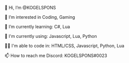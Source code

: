 👋 Hi, I’m @KOGELSPONS

👀 I’m interested in Coding, Gaming

🌱 I’m currently learning: C#, Lua

👾 I'm currently using: Javascript, Lua, Python

👨‍💻 I'm able to code in: HTML/CSS, Javascript, Python, Lua

📫 How to reach me Discord: KOGELSPONS#0023
